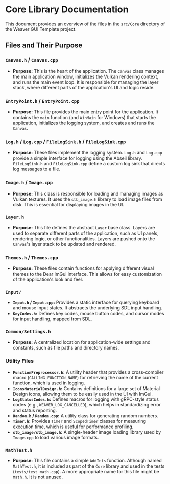 # Core Library Documentation

This document provides an overview of the files in the `src/Core` directory of the Weaver GUI Template project.

## Files and Their Purpose

### `Canvas.h` / `Canvas.cpp`
- **Purpose:** This is the heart of the application. The `Canvas` class manages the main application window, initializes the Vulkan rendering context, and runs the main event loop. It is responsible for managing the layer stack, where different parts of the application's UI and logic reside.

### `EntryPoint.h` / `EntryPoint.cpp`
- **Purpose:** This file provides the main entry point for the application. It contains the `main` function (and `WinMain` for Windows) that starts the application, initializes the logging system, and creates and runs the `Canvas`.

### `Log.h` / `Log.cpp` / `FileLogSink.h` / `FileLogSink.cpp`
- **Purpose:** These files implement the logging system. `Log.h` and `Log.cpp` provide a simple interface for logging using the Abseil library. `FileLogSink.h` and `FileLogSink.cpp` define a custom log sink that directs log messages to a file.

### `Image.h` / `Image.cpp`
- **Purpose:** This class is responsible for loading and managing images as Vulkan textures. It uses the `stb_image.h` library to load image files from disk. This is essential for displaying images in the UI.

### `Layer.h`
- **Purpose:** This file defines the abstract `Layer` base class. Layers are used to separate different parts of the application, such as UI panels, rendering logic, or other functionalities. Layers are pushed onto the `Canvas`'s layer stack to be updated and rendered.

### `Themes.h` / `Themes.cpp`
- **Purpose:** These files contain functions for applying different visual themes to the Dear ImGui interface. This allows for easy customization of the application's look and feel.

### `Input/`
- **`Input.h` / `Input.cpp`:** Provides a static interface for querying keyboard and mouse input states. It abstracts the underlying SDL input handling.
- **`KeyCodes.h`:** Defines key codes, mouse button codes, and cursor modes for input handling, mapped from SDL.

### `Common/Settings.h`
- **Purpose:** A centralized location for application-wide settings and constants, such as file paths and directory names.

### Utility Files
- **`FunctionPreprocessor.h`:** A utility header that provides a cross-compiler macro (`CALLING_FUNCTION_NAME`) for retrieving the name of the current function, which is used in logging.
- **`IconsMaterialDesign.h`:** Contains definitions for a large set of Material Design icons, allowing them to be easily used in the UI with ImGui.
- **`LogStatusCodes.h`:** Defines macros for logging with gRPC-style status codes (e.g., `WEAVER_LOG_CANCELLED`), which helps in standardizing error and status reporting.
- **`Random.h` / `Random.cpp`:** A utility class for generating random numbers.
- **`Timer.h`:** Provides `Timer` and `ScopedTimer` classes for measuring execution time, which is useful for performance profiling.
- **`stb_image/stb_image.h`:** A single-header image loading library used by `Image.cpp` to load various image formats.

### `MathTest.h`
- **Purpose:** This file contains a simple `AddInts` function. Although named `MathTest.h`, it is included as part of the `Core` library and used in the tests (`tests/test_math.cpp`). A more appropriate name for this file might be `Math.h`. It is not unused.
